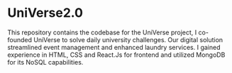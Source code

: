 # UniVerse2.0
This repository contains the codebase for the UniVerse project, I co-founded UniVerse to solve daily university challenges. Our digital solution streamlined event management and enhanced laundry services. I gained experience in HTML, CSS and React.Js for frontend and utilized MongoDB for its NoSQL capabilities.

